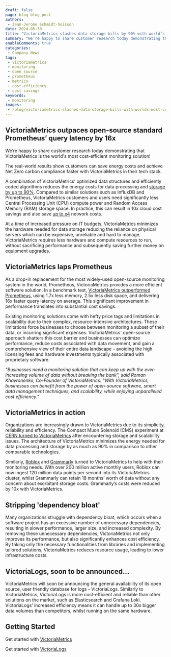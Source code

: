 ```yaml
---
draft: false
page: blog blog_post
authors:
 - Jean-Jerome Schmidt-Soisson
date: 2024-05-30
title: "VictoriaMetrics slashes data storage bills by 90% with world’s most cost-efficient monitoring"
summary: "We’re happy to share customer research today demonstrating that VictoriaMetrics is the world's most cost-efficient monitoring solution! Read the post for details!"
enableComments: true
categories:
 - Company News
tags:
 - victoriametrics
 - monitoring
 - open source
 - prometheus
 - metrics
 - cost-efficiency
 - cost savings
keywords:
 - monitoring
images:
 - /blog/victoriametrics-slashes-data-storage-bills-with-worlds-most-cost-efficient-monitoring/preview.webp
---
```


## VictoriaMetrics outpaces open-source standard Prometheus’ query latency by 16x

We’re happy to share customer research today demonstrating that VictoriaMetrics is the world's most cost-efficient monitoring solution! 

The real-world results show customers can save energy costs and achieve Net Zero carbon compliance faster with VictoriaMetrics in their tech stack.

A combination of VictoriaMetrics’ optimized data structures and efficiently coded algorithms reduces the energy costs for data processing and [storage by up to 90%](https://www.grammarly.com/blog/engineering/monitoring-with-victoriametrics/). Compared to similar solutions such as InfluxDB and Prometheus, VictoriaMetrics customers and users need significantly less Central Processing Unit (CPU) compute power and Random Access Memory (RAM) storage space. In practice, this can result in 10x cloud cost savings and also save [up to x4](https://victoriametrics.com/blog/victoriametrics-remote-write/) network costs.

At a time of increased pressure on IT budgets, VictoriaMetrics minimizes the hardware needed for data storage reducing the reliance on physical servers which can be expensive, unreliable and hard to manage. VictoriaMetrics requires less hardware and compute resources to run, without sacrificing performance and subsequently saving further money on equipment upgrades.

## VictoriaMetrics laps Prometheus

As a drop-in replacement for the most widely-used open-source monitoring system in the world, Prometheus, VictoriaMetrics provides a more efficient software solution. In a benchmark test, [VictoriaMetrics outperformed Prometheus](https://victoriametrics.com/blog/reducing-costs-p1/), using 1.7x less memory, 2.5x less disk space, and delivering 16x faster query latency on average. This significant improvement in performance translates into substantial cost savings.

Existing monitoring solutions come with hefty price tags and limitations in scalability due to their complex, resource-intensive architectures. These limitations force businesses to choose between monitoring a subset of their data, or incurring significant expenses. VictoriaMetrics' open-source approach shatters this cost barrier and businesses can optimize performance, reduce costs associated with data movement, and gain a comprehensive view of their entire data landscape – avoiding the high licensing fees and hardware investments typically associated with proprietary software.

<i>"Businesses need a monitoring solution that can keep up with the ever-increasing volume of data without breaking the bank", said Roman Khavronenko, Co-Founder of VictoriaMetrics. "With VictoriaMetrics, businesses can benefit from the power of open-source software, smart data management techniques, and scalability, while enjoying unparalleled cost efficiency."</i>

## VictoriaMetrics in action

Organizations are increasingly drawn to VictoriaMetrics due to its simplicity, reliability and efficiency. The Compact Muon Solenoid (CMS) experiment at [CERN turned to VictoriaMetrics](https://docs.victoriametrics.com/casestudies/#cern) after encountering storage and scalability issues. The architecture of VictoriaMetrics minimizes the energy needed for data processing and storage by as much as 90% in comparison to other comparable technologies.

Similarly, [Roblox](https://www.datanami.com/2023/05/30/why-roblox-picked-victoriametrics-for-observability-data-overhaul/) and [Grammarly](https://www.grammarly.com/blog/engineering/monitoring-with-victoriametrics/) turned to VictoriaMetrics to help with their monitoring needs. With over 200 million active monthly users, Roblox can now ingest 120 million data points per second into its VictoriaMetrics cluster, whilst Grammarly can retain 18 months’ worth of data without any concern about exorbitant storage costs. Grammarly’s costs were reduced by 10x with VictoriaMetrics.

## Stripping 'dependency bloat'

Many organizations struggle with dependency bloat, which occurs when a software project has an excessive number of unnecessary dependencies, resulting in slower performance, larger size, and increased complexity. By removing these unnecessary dependencies, VictoriaMetrics not only improves its performance, but also significantly enhances cost efficiency. By taking only the necessary functionalities from libraries and implementing tailored solutions, VictoriaMetrics reduces  resource usage, leading to lower infrastructure costs. 

## VictoriaLogs, soon to be announced…

VictoriaMetrics will soon be announcing the general availability of its open source, user friendly database for logs - VictoriaLogs. Similarly to VictoriaMetrics, VictoriaLogs is more cost-efficient and reliable than other solutions on the market, such as Elasticsearch and Grafana Loki. VictoriaLogs’ increased efficiency means it can handle up to 30x bigger data volumes than competitors, whilst running on the same hardware.

## Getting Started

Get started with [VictoriaMetrics](https://docs.victoriametrics.com/quick-start/?_gl=1*rrrckw*_ga*MTI4MTAxNDMxMC4xNzEwNzExNTM2*_ga_N9SVT8S3HK*MTcxNzAwMTk0OC43OC4xLjE3MTcwMDE5NTAuNTguMC4w)

Get started with [VictoriaLogs](https://docs.victoriametrics.com/victorialogs/quickstart/?_gl=1*1oxff7v*_ga*MTI4MTAxNDMxMC4xNzEwNzExNTM2*_ga_N9SVT8S3HK*MTcxNzAwMTk0OC43OC4xLjE3MTcwMDIwMzMuNTYuMC4w)
